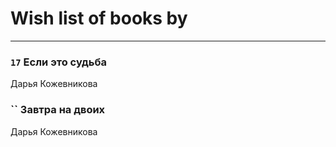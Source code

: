 # Wish list of books by [](https://ok.ru/profile/536771522733)
---

### `17` Если это судьба
Дарья Кожевникова

### `` Завтра на двоих
Дарья Кожевникова

